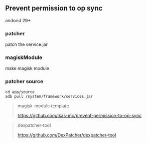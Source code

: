 ## Prevent permission to op sync

andorid 29+

### patcher

patch the service.jar

### magiskModule
make magisk module

###  patcher source
```shell
cd app/source
adb pull /system/framework/services.jar
```

> magisk-module template 
>
> https://github.com/ikas-mc/prevent-permission-to-op-sync

> dexpatcher-tool
>
> https://github.com/DexPatcher/dexpatcher-tool